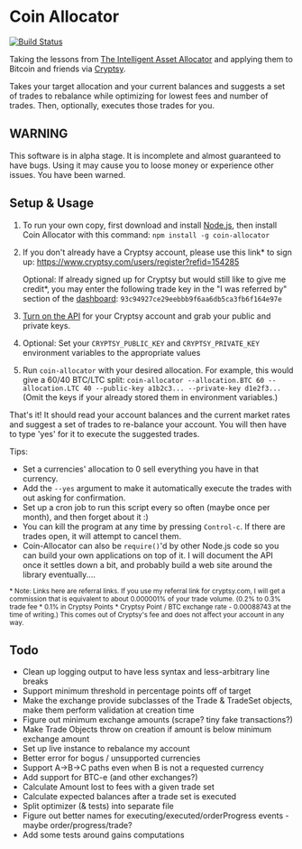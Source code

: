 Coin Allocator
==============

[![Build Status](https://travis-ci.org/nfriedly/Coin-Allocator.png?branch=master)](https://travis-ci.org/nfriedly/Coin-Allocator)

Taking the lessons from [The Intelligent Asset Allocator](http://www.amazon.com/gp/product/0071362363/ref=as_li_ss_il?ie=UTF8&camp=1789&creative=390957&creativeASIN=0071362363&linkCode=as2&tag=nfriedly-20) and applying them to Bitcoin and friends via [Cryptsy](https://www.cryptsy.com/users/register?refid=154285).

Takes your target allocation and your current balances and suggests a set of trades to rebalance while optimizing for lowest fees and number of trades. Then, optionally, executes those trades for you.

WARNING
------------

This software is in alpha stage. It is incomplete and almost guaranteed to have bugs. Using it may cause you to loose money or experience other issues. You have been warned.

Setup & Usage
-------------

1. To run your own copy, first download and install [Node.js](http://nodejs.org/), then install Coin Allocator with this command:
    `npm install -g coin-allocator`

2. If you don't already have a Cryptsy account, please use this link* to sign up: https://www.cryptsy.com/users/register?refid=154285

    Optional: If already signed up for Cryptsy but would still like to give me credit*, you may enter the following trade key in the "I was referred by" section of the [dashboard](https://www.cryptsy.com/users/dashboard): `93c94927ce29eebbb9f6aa6db5ca3fb6f164e97e`

3. [Turn on the API](https://www.cryptsy.com/users/settings) for your Cryptsy account and grab your public and private keys. 

4. Optional: Set your `CRYPTSY_PUBLIC_KEY` and `CRYPTSY_PRIVATE_KEY` environment variables to the appropriate values

5. Run `coin-allocator` with your desired allocation. For example, this would give a 60/40 BTC/LTC split: `coin-allocator --allocation.BTC 60 --allocation.LTC 40 --public-key a1b2c3... --private-key d1e2f3...` (Omit the keys if your already stored them in environment variables.) 

That's it! It should read your account balances and the current market rates and suggest a set of trades to re-balance your account. You will then have to type 'yes' for it to execute the suggested trades.

Tips:
* Set a currencies' allocation to 0 sell everything you have in that currency.
* Add the `--yes` argument to make it automatically execute the trades with out asking for confirmation.
* Set up a cron job to run this script every so often (maybe once per month), and then forget about it :)
* You can kill the program at any time by pressing `Control-c`. If there are trades open, it will attempt to cancel them.
* Coin-Allocator can also be `require()`'d by other Node.js code so you can build your own applications on top of it. I will document the API once it settles down a bit, and probably build a web site around the library eventually....

<sub>\* Note: Links here are referral links. If you use my referral link for cryptsy.com, I will get a commission that is equivalent to about 0.000001% of your trade volume. (0.2% to 0.3% trade fee * 0.1% in Cryptsy Points * Cryptsy Point / BTC exchange rate - 0.00088743 at the time of writing.) This comes out of Cryptsy's fee and does not affect your account in any way.</sub>

Todo
----

* Clean up logging output to have less syntax and less-arbitrary line breaks
* Support minimum threshold in percentage points off of target
* Make the exchange provide subclasses of the Trade & TradeSet objects, make them perform validation at creation time
* Figure out minimum exchange amounts (scrape? tiny fake transactions?)
* Make Trade Objects throw on creation if amount is below minimum exchange amount
* Set up live instance to rebalance my account
* Better error for bogus / unsupported currencies
* Support A->B->C paths even when B is not a requested currency
* Add support for BTC-e (and other exchanges?)
* Calculate Amount lost to fees with a given trade set
* Calculate expected balances after a trade set is executed
* Split optimizer (& tests) into separate file
* Figure out better names for executing/executed/orderProgress events - maybe order/progress/trade?
* Add some tests around gains computations
